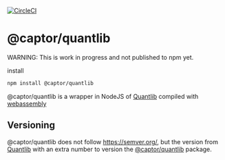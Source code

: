 [![CircleCI](https://circleci.com/gh/CaptorAB/node-quantlib/tree/master.svg?style=svg)](https://circleci.com/gh/CaptorAB/node-quantlib/tree/master)


# @captor/quantlib


WARNING: This is work in progress and not published to npm yet.


install

```bash
npm install @captor/quantlib
```

@captor/quantlib is a wrapper in NodeJS of [Quantlib](https://www.quantlib.org/) compiled with [webassembly](https://webassembly.org/)

## Versioning

@captor/quantlib does not follow https://semver.org/, but the version from [Quantlib](https://www.quantlib.org/) with an extra number to version the [@captor/quantlib](https://www.npmjs.com/package/@captor/quantlib) package.
